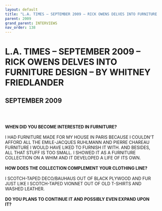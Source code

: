 ```yaml
---
layout: default
title: "L.A. TIMES – SEPTEMBER 2009 – RICK OWENS DELVES INTO FURNITURE DESIGN – BY WHITNEY FRIEDLANDER"
parent: 2009
grand_parent: INTERVIEWS
nav_order: 138
---
```


# L.A. TIMES – SEPTEMBER 2009 – RICK OWENS DELVES INTO FURNITURE DESIGN – BY WHITNEY FRIEDLANDER
## SEPTEMBER 2009

<br><br></p>
<p><b>WHEN DID YOU BECOME INTERESTED IN FURNITURE?</b> <br />
<br />
I HAD FURNITURE MADE FOR MY HOUSE IN PARIS BECAUSE I COULDN'T AFFORD ALL THE EMILE-JACQUES RUHLMANN AND PIERRE CHAREAU FURNITURE I WOULD HAVE LIKED TO FURNISH IT WITH. AND BESIDES, ALL THAT STUFF IS TOO SMALL. I SHOWED IT AS A FURNITURE COLLECTION ON A WHIM AND IT DEVELOPED A LIFE OF ITS OWN. <br />
<br />
<b>HOW DOES THE COLLECTION COMPLEMENT YOUR CLOTHING LINE?</b> <br />
<br />
I SCOTCH-TAPED DECO/BAUHAUS OUT OF BLACK PLYWOOD AND FUR JUST LIKE I SCOTCH-TAPED VIONNET OUT OF OLD T-SHIRTS AND WASHED LEATHER. <br />
<br />
<b>DO YOU PLANS TO CONTINUE IT AND POSSIBLY EVEN EXPAND UPON IT?</b> <br />
<br />

